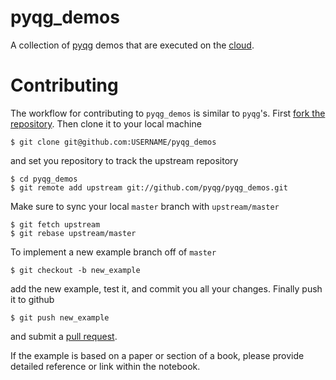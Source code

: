 # pyqg_demos

A collection of [pyqg](https://github.com/pyqg/pyqg) demos that are executed on the [cloud](http://nbviewer.ipython.org/github/pyqg/pyqg_demos/blob/master/index.ipynb).
# Contributing

The workflow for contributing to `pyqg_demos` is similar
to `pyqg`'s. First [fork the repository](https://help.github.com/articles/fork-a-repo/). 
Then clone it to your local machine

```{bash}
$ git clone git@github.com:USERNAME/pyqg_demos
```

and set you repository to track the upstream repository

```{bash}
$ cd pyqg_demos
$ git remote add upstream git://github.com/pyqg/pyqg_demos.git
```

Make sure to sync your local `master` branch with `upstream/master`

```{bash}
$ git fetch upstream
$ git rebase upstream/master
```

To implement a new example branch off of `master`
```{bash}
$ git checkout -b new_example
```

add the new example, test it, and commit you all your changes.
Finally push it to github

```{bash}
$ git push new_example
```
and submit a [pull request](https://help.github.com/articles/using-pull-requests/).

If the example is based on a paper or section of a book, please provide detailed reference
or link within the notebook.
